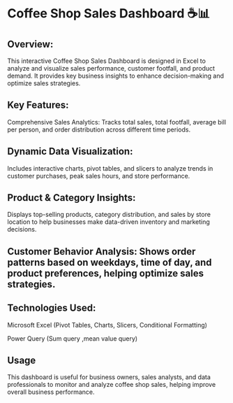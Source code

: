 # Coffee Shop Sales Dashboard ☕📊
## Overview:
This interactive Coffee Shop Sales Dashboard is designed in Excel to analyze and visualize sales performance, customer footfall, and product demand. It provides key business insights to enhance decision-making and optimize sales strategies.

## Key Features:
Comprehensive Sales Analytics: Tracks total sales, total footfall, average bill per person, and order distribution across different time periods.

## Dynamic Data Visualization: 
Includes interactive charts, pivot tables, and slicers to analyze trends in customer purchases, peak sales hours, and store performance.

## Product & Category Insights: 
Displays top-selling products, category distribution, and sales by store location to help businesses make data-driven inventory and marketing decisions.

## Customer Behavior Analysis: Shows order patterns based on weekdays, time of day, and product preferences, helping optimize sales strategies.

## Technologies Used:
Microsoft Excel (Pivot Tables, Charts, Slicers, Conditional Formatting)

Power Query (Sum query ,mean value query)


## Usage
This dashboard is useful for business owners, sales analysts, and data professionals to monitor and analyze coffee shop sales, helping improve overall business performance.



